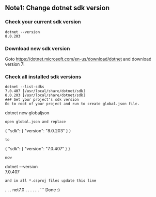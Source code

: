 ## Note1: Change dotnet sdk version
### Check your current sdk version
```
dotnet --version
8.0.203
```
### Download new sdk version
Goto https://dotnet.microsoft.com/en-us/download/dotnet and download version 7!
### Check all installed sdk versions
```
dotnet --list-sdks
7.0.407 [/usr/local/share/dotnet/sdk]
8.0.203 [/usr/local/share/dotnet/sdk]
### Set your project's sdk version
Go to root of your project and run to create global.json file.
```
dotnet new globaljson
```
open global.json and replace
```
{
  "sdk": {
    "version": "8.0.203"
  }
}
```
to
```
{
  "sdk": {
    "version": "7.0.407"
  }
}
```
now
```
dotnet --version     
7.0.407
```
and in all *.csproj files update this line
```
</Project>
  .
  .
  .
  <PropertyGroup>
    <TargetFramework>net7.0</TargetFramework>
    .
    .
    .
  </PropertyGroup>
  .
  .
  .
</Project>
```
Done :)
